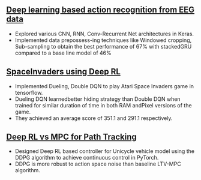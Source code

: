 ## [Deep learning based action recognition from EEG data](https://drive.google.com/file/d/1VMyxcNFLqI4_RjZq4eXUpDoOc6VcNL_0/view?usp=sharing)

- Explored various CNN, RNN, Conv-Recurrent Net architectures in Keras.
- Implemented data prepossess-ing techniques like Windowed cropping, Sub-sampling to obtain the best performance of 67% with stackedGRU compared to a base line model of 46%

## [SpaceInvaders using Deep RL](https://drive.google.com/file/d/1LK7imLVNnEO9X33blALxWWLUqAv35E5i/view?usp=sharing)

- Implemented Dueling, Double DQN to play Atari Space Invaders game in tensorflow.
- Dueling DQN learnedbetter hiding strategy than Double DQN when trained for similar duration of time in both RAM andPixel versions of the game.
- They achieved an average score of 351.1 and 291.1 respectively.

## [Deep RL vs MPC for Path Tracking](https://drive.google.com/file/d/1UU8ObBYB7dyocAuKyLFRofEqxkdkyVye/view?usp=sharing)

- Designed Deep RL based controller for Unicycle vehicle model using the DDPG algorithm to achieve continuous control in PyTorch.
- DDPG is more robust to action space noise than baseline LTV-MPC algorithm.

